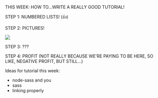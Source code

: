THIS WEEK: HOW TO...WRITE A REALLY GOOD TUTORIAL!

STEP 1: NUMBERED LISTS! (:+1:)

STEP 2: PICTURES! 

<img src="https://encrypted-tbn0.gstatic.com/images?q=tbn:ANd9GcRAJUEPKYofmie5UB2R6C7lF790lfHSAFddo_bnisAGxvOO0O2zeA"/>

STEP 3: ???

STEP 4: PROFIT (NOT REALLY BECAUSE WE'RE PAYING TO BE HERE, SO LIKE, NEGATIVE PROFIT, BUT STILL...)

Ideas for tutorial this week: 
* node-sass and you
* sass
* linking properly

 
